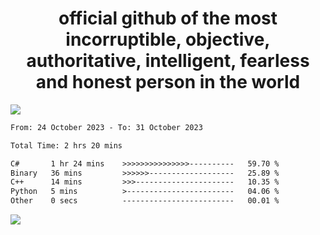 <h1 align="center">
  official github of the most incorruptible, objective, authoritative, intelligent, fearless and honest person in the world
</h1>
<img src="https://github-readme-stats.vercel.app/api?username=lil-jaba&show_icons=true&theme=dark" />

<!--START_SECTION:waka-->

```txt
From: 24 October 2023 - To: 31 October 2023

Total Time: 2 hrs 20 mins

C#       1 hr 24 mins    >>>>>>>>>>>>>>>----------   59.70 %
Binary   36 mins         >>>>>>-------------------   25.89 %
C++      14 mins         >>>----------------------   10.35 %
Python   5 mins          >------------------------   04.06 %
Other    0 secs          -------------------------   00.01 %
```

<!--END_SECTION:waka-->

<a href="https://www.codewars.com/users/LIL-JABA"><img src="https://www.codewars.com/users/LIL-JABA/badges/small"></a>
